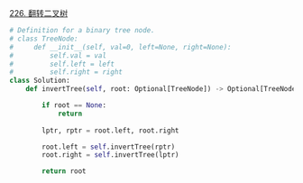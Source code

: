 

[226. 翻转二叉树](https://leetcode.cn/problems/invert-binary-tree/description)


```python []
# Definition for a binary tree node.
# class TreeNode:
#     def __init__(self, val=0, left=None, right=None):
#         self.val = val
#         self.left = left
#         self.right = right
class Solution:
    def invertTree(self, root: Optional[TreeNode]) -> Optional[TreeNode]:

        if root == None:
            return
        
        lptr, rptr = root.left, root.right

        root.left = self.invertTree(rptr)
        root.right = self.invertTree(lptr)

        return root
```